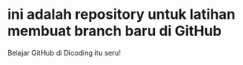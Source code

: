 # ini adalah repository untuk latihan membuat branch baru di GitHub
Belajar GitHub di Dicoding itu seru!

